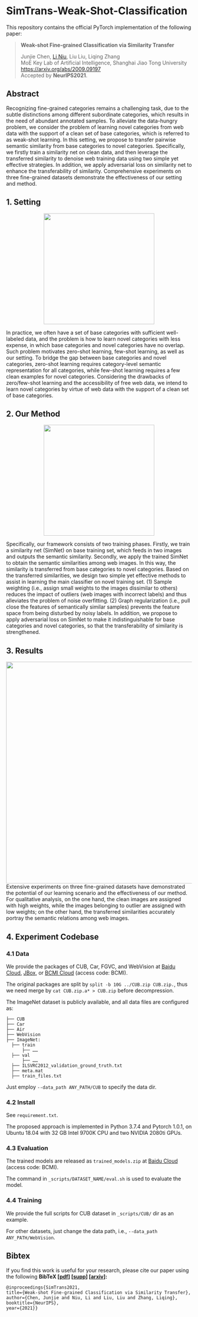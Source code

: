 # SimTrans-Weak-Shot-Classification

This repository contains the official PyTorch implementation of the following paper:

> **Weak-shot Fine-grained Classification via Similarity Transfer**<br>
>
> Junjie Chen, [Li Niu](http://bcmi.sjtu.edu.cn/home/niuli/), Liu Liu, Liqing Zhang<br>MoE Key Lab of Artificial Intelligence, Shanghai Jiao Tong University<br>
> https://arxiv.org/abs/2009.09197 <br> Accepted by **NeurIPS2021**.

## Abstract
Recognizing fine-grained categories remains a challenging task, due to the subtle distinctions among different subordinate categories, which results in the need of abundant annotated samples.
To alleviate the data-hungry problem, we consider the problem of learning novel categories from web data with the support of a clean set of base categories, which is referred to as weak-shot learning.
In this setting, we propose to transfer pairwise semantic similarity from base categories to novel categories.
Specifically, we firstly train a similarity net on clean data, and then leverage the transferred similarity to denoise web training data using two simple yet effective strategies.
In addition, we apply adversarial loss on similarity net to enhance the transferability of similarity. 
Comprehensive experiments on three fine-grained datasets demonstrate the effectiveness of our setting and method.

## 1. Setting
<div align="center">
  <img src='figs/f1.jpg' align="center" width=300>
</div>

In practice, we often have a set of base categories with sufficient well-labeled data, and the problem is how to learn novel categories with less expense, in which base categories and novel categories have no overlap.
Such problem motivates zero-shot learning, few-shot learning, as well as our setting.
To bridge the gap between base categories and novel categories, zero-shot learning requires category-level semantic representation for all categories, while few-shot learning requires a few clean examples for novel categories.
Considering the drawbacks of zero/few-shot learning and the accessibility of free web data, we intend to learn novel categories by virtue of web data with the support of a clean set of base categories.

## 2. Our Method
<div align="center">
  <img src='figs/f2.jpg' align="center" width=300>
</div>

Specifically, our framework consists of two training phases.
Firstly, we train a similarity net (SimNet) on base training set, which feeds in two images and outputs the semantic similarity. 
Secondly, we apply the trained SimNet to obtain the semantic similarities among web images.
In this way, the similarity is transferred from base categories to novel categories. Based on the transferred similarities, we design two simple yet effective methods to assist in learning the main classifier on novel training set. (1) Sample weighting (i.e., assign small weights to the images dissimilar to others) reduces the impact of outliers (web images with incorrect labels) and thus alleviates the problem of noise overfitting. (2) Graph regularization (i.e., pull close the features of semantically similar samples) prevents the feature space from being disturbed by noisy labels.
In addition, we propose to apply adversarial loss on SimNet to make it indistinguishable for base categories and novel categories, so that the transferability of similarity is strengthened.

## 3. Results
<div align="center">
  <img src='figs/f3.jpg' align="center" width=600>
</div>
Extensive experiments on three fine-grained datasets have demonstrated the potential of our learning scenario and the effectiveness of our method.
For qualitative analysis, on the one hand, the clean images are assigned with high weights, while the images belonging to outlier are assigned with low weights; on the other hand, the transferred similarities accurately portray the semantic relations among web images.


## 4. Experiment Codebase

### 4.1 Data
We provide the packages of CUB, Car, FGVC, and WebVision at [Baidu Cloud](https://pan.baidu.com/s/1Zz-3DBdk_XRYjydApABQoQ), [JBox](https://jbox.sjtu.edu.cn/l/6FDcYJ), or [BCMI Cloud](https://cloud.bcmi.sjtu.edu.cn/sharing/JtlKZwy1y) (access code: BCMI). 

The original packages are split by `split -b 10G ../CUB.zip CUB.zip.`, thus we need merge by `cat CUB.zip.a* > CUB.zip` before decompression.

The ImageNet dataset is publicly available, and all data files are configured as:

  ```
  ├── CUB
  ├── Car
  ├── Air
  ├── WebVision
  ├── ImageNet:
    ├── train
        ├── ……
    ├── val
        ├── ……
    ├── ILSVRC2012_validation_ground_truth.txt
    ├── meta.mat
    ├── train_files.txt
  ```


Just employ `--data_path ANY_PATH/CUB` to specify the data dir.

### 4.2 Install 
See `requirement.txt`.

The proposed approach is implemented in Python 3.7.4 and Pytorch 1.0.1, on Ubuntu 18.04 with 32 GB Intel 9700K CPU and two NVIDIA 2080ti GPUs.

### 4.3 Evaluation
The trained models are released as `trained_models.zip` at [Baidu Cloud](https://pan.baidu.com/s/1Zz-3DBdk_XRYjydApABQoQ) (access code: BCMI).

The command in `_scripts/DATASET_NAME/eval.sh` is used to evaluate the model.

### 4.4 Training
We provide the full scripts for CUB dataset in `_scripts/CUB/` dir as an example.

For other datasets, just change the data path, i.e., `--data_path ANY_PATH/WebVision`.


## Bibtex
If you find this work is useful for your research, please cite our paper using the following **BibTeX  [[pdf]()] [[supp]()] [[arxiv](https://arxiv.org/abs/2009.09197)]:**

```
@inproceedings{SimTrans2021,
title={Weak-shot Fine-grained Classification via Similarity Transfer},
author={Chen, Junjie and Niu, Li and Liu, Liu and Zhang, Liqing},
booktitle={NeurIPS},
year={2021}}
```

